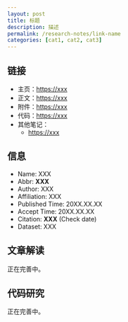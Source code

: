 ```yaml
---
layout: post
title: 标题
description: 描述
permalink: /research-notes/link-name
categories: [cat1, cat2, cat3]
---
```


## 链接

- 主页：<https://xxx>
- 正文：<https://xxx>
- 附件：<https://xxx>
- 代码：<https://xxx>
- 其他笔记：
  - <https://xxx>

## 信息

- Name: XXX
- Abbr: **XXX**
- Author: XXX
- Affiliation: XXX
- Published Time: 20XX.XX.XX
- Accept Time: 20XX.XX.XX
- Citation: **XXX** (Check date)
- Dataset: XXX

## 文章解读

正在完善中。

## 代码研究

正在完善中。
